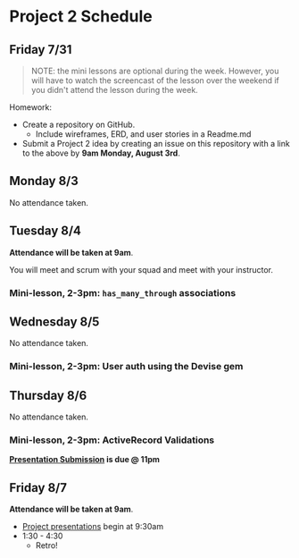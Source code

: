 # Project 2 Schedule

## Friday 7/31

> NOTE: the mini lessons are optional during the week. However, you will have to watch the screencast of the lesson over the weekend if you didn't attend the lesson during the week.

Homework:

- Create a repository on GitHub.
  - Include wireframes, ERD, and user stories in a Readme.md
- Submit a Project 2 idea by creating an issue on this repository with a link to the above by **9am Monday, August 3rd**.

## Monday 8/3

No attendance taken.

## Tuesday 8/4

**Attendance will be taken at 9am**.

You will meet and scrum with your squad and meet with your instructor.

### Mini-lesson, 2-3pm: `has_many_through` associations

## Wednesday 8/5

No attendance taken.

### Mini-lesson, 2-3pm: User auth using the Devise gem

## Thursday 8/6

No attendance taken.

### Mini-lesson, 2-3pm: ActiveRecord Validations

**[Presentation Submission](./presentations.md) is due @ 11pm**

## Friday 8/7

**Attendance will be taken at 9am**.

- [Project presentations](presentations.md) begin at 9:30am
- 1:30 - 4:30
  - Retro!
